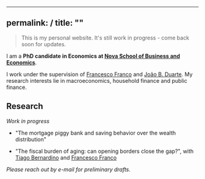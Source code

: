
---
permalink: /
title: ""
---

> This is my personal website. It's still work in progress - come back soon for updates.


I am a **PhD candidate in Economics at [Nova School of Business and Economics](http://novasbe.pt)**.

I work under the supervision of [Francesco Franco](https://www.novasbe.unl.pt/en/faculty-research/faculty/faculty-detail/id/55/francesco-franco) and [João B. Duarte](https://jbduarte.com). My research interests lie in macroeconomics, household finance and public finance.


## Research

_Work in progress_

- "The mortgage piggy bank and saving behavior over the wealth distribution"

- "The fiscal burden of aging: can opening borders close the gap?", with [Tiago Bernardino](https://www.su.se/english/profiles/tibe6711-1.511719) and [Francesco Franco](https://www.novasbe.unl.pt/en/faculty-research/faculty/faculty-detail/id/55/francesco-franco)

_Please reach out by e-mail for preliminary drafts._


